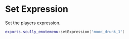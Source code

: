 # Set Expression

Set the players expression.
```lua
exports.scully_emotemenu:setExpression('mood_drunk_1')
```